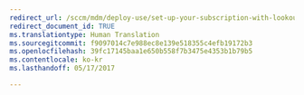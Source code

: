 ```yaml
---
redirect_url: /sccm/mdm/deploy-use/set-up-your-subscription-with-lookout
redirect_document_id: TRUE
ms.translationtype: Human Translation
ms.sourcegitcommit: f9097014c7e988ec8e139e518355c4efb19172b3
ms.openlocfilehash: 39fc17145baa1e650b558f7b3475e4353b1b79b5
ms.contentlocale: ko-kr
ms.lasthandoff: 05/17/2017

---
```


